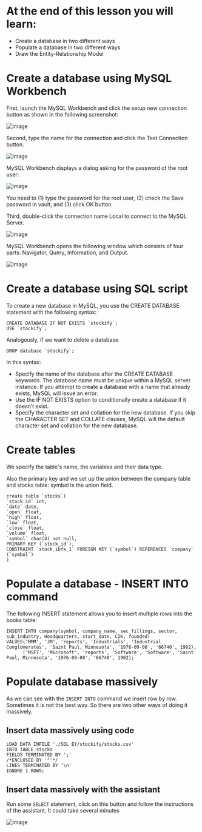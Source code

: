 # At the end of this lesson you will learn:

- Create a database in two different ways
- Populate a database in two different ways
- Draw the Entity-Relationship Model

# Create a database using MySQL Workbench

First, launch the MySQL Workbench and click the setup new connection button as shown in the following screenshot:

![image](https://github.com/bvzq/Bussines-Intelligence-Course/assets/74789933/5cdab185-3149-446e-83d5-2dee9f1ea5c7)

Second, type the name for the connection and click the Test Connection button.

![image](https://github.com/bvzq/Bussines-Intelligence-Course/assets/74789933/eb3296ea-2471-41c2-89ec-d094bec5190c)

MySQL Workbench displays a dialog asking for the password of the root user:

![image](https://github.com/bvzq/Bussines-Intelligence-Course/assets/74789933/d5fb0ffe-6353-40fa-8522-c1df8b149c4e)

You need to (1) type the password for the root user, (2) check the Save password in vault, and (3) click OK button.

Third, double-click the connection name Local to connect to the MySQL Server.

![image](https://github.com/bvzq/Bussines-Intelligence-Course/assets/74789933/9448c243-9495-448b-a8bf-fbbbfc59efa6)

MySQL Workbench opens the following window which consists of four parts: Navigator, Query, Information, and Output.

![image](https://github.com/bvzq/Bussines-Intelligence-Course/assets/74789933/451c7005-91fb-47ee-995c-5f061ae99134)

# Create a database using SQL script

To create a new database in MySQL, you use the CREATE DATABASE statement with the following syntax:

```
CREATE DATABASE IF NOT EXISTS `stockify`;
USE `stockify`;
```

Analogously, if we want to delete a database

```
DROP database `stockify`;
```

In this syntax:

- Specify the name of the database after the CREATE DATABASE keywords. The database name must be unique within a MySQL server instance.
If you attempt to create a database with a name that already exists, MySQL will issue an error.
- Use the IF NOT EXISTS option to conditionally create a database if it doesn’t exist.
- Specify the character set and collation for the new database. If you skip the CHARACTER SET and COLLATE clauses, MySQL will the default character set and collation for the new database.

# Create tables

We specify the table's name, the variables and their data type.

Also the primary key and we set up the union between the company table and stocks table: symbol is the union field.


```
create table `stocks`(
`stock_id` int,
`date` date,
`open` float,
`high` float,
`low` float,
`close` float,
`volume` float,
`symbol` char(4) not null,
PRIMARY KEY (`stock_id`),
CONSTRAINT `stock_ibfk_1` FOREIGN KEY (`symbol`) REFERENCES `company` (`symbol`)
)
```

# Populate a database - INSERT INTO command 

The following INSERT statement allows you to insert multiple rows into the books table:

```
INSERT INTO company(symbol, company_name, sec_fillings, sector, sub_industry, Headquarters, start_date, CIK, founded)
VALUES('MMM', '3M', 'reports', 'Industrials', 'Industrial Conglomerates', 'Saint Paul, Minnesota', '1976-09-08', '66740', 1902),
      ('MSFT', 'Microsoft', 'reports', 'Software', 'Software', 'Saint Paul, Minnesota', '1976-09-08', '66740', 1902);
```

# Populate database massively

As we can see with the ```INSERT INTO``` command we insert row by row. Sometimes it is not the best way. So there are two other ways of doing it massively.

## Insert data massively using code

```
LOAD DATA INFILE './SQL EY/stockify/stocks.csv' 
INTO TABLE stocks 
FIELDS TERMINATED BY ';' 
/*ENCLOSED BY '"'*/
LINES TERMINATED BY '\n'
IGNORE 1 ROWS;
```

## Insert data massively with the assistant

Run some ```SELECT``` statement, click on this button and follow the instructions of the assistant. It could take several minutes

![image](https://github.com/bvzq/Bussines-Intelligence-Course/assets/74789933/1e06fdee-8656-4c84-8a26-b53182c1e588)























